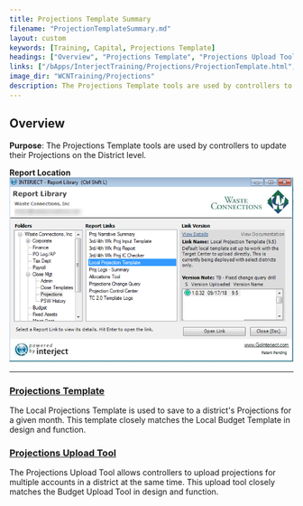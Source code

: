 ```yaml
---
title: Projections Template Summary
filename: "ProjectionTemplateSummary.md"
layout: custom
keywords: [Training, Capital, Projections Template]
headings: ["Overview", "Projections Template", "Projections Upload Tool"]
links: ["/bApps/InterjectTraining/Projections/ProjectionTemplate.html", "/bApps/InterjectTraining/Projections/ProjectionUpload.html"]
image_dir: "WCNTraining/Projections"
description: The Projections Template tools are used by controllers to update their Projections on the District level.
---
```


## Overview

**Purpose**: The Projections Template tools are used by controllers to update their Projections on the District level.

**Report Location**<br>
![](/images/WCNTraining/Projections/ProjectionsTemplate_ReportLibrary.png)

___
### [Projections Template](/bApps/InterjectTraining/Projections/ProjectionTemplate.html)

The Local Projections Template is used to save to a district's Projections for a given month. This template closely matches the Local Budget Template in design and function.

### [Projections Upload Tool](/bApps/InterjectTraining/Projections/ProjectionUpload.html)

The Projections Upload Tool allows controllers to upload projections for multiple accounts in a district at the same time. This upload tool closely matches the Budget Upload Tool in design and function.
